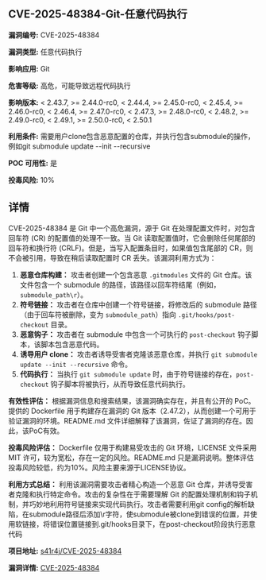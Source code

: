 ## CVE-2025-48384-Git-任意代码执行

**漏洞编号:** CVE-2025-48384

**漏洞类型:** 任意代码执行

**影响应用:** Git

**危害等级:** 高危，可能导致远程代码执行

**影响版本:** < 2.43.7, >= 2.44.0-rc0, < 2.44.4, >= 2.45.0-rc0, < 2.45.4, >= 2.46.0-rc0, < 2.46.4, >= 2.47.0-rc0, < 2.47.3, >= 2.48.0-rc0, < 2.48.2, >= 2.49.0-rc0, < 2.49.1, >= 2.50.0-rc0, < 2.50.1

**利用条件:** 需要用户clone包含恶意配置的仓库，并执行包含submodule的操作，例如git submodule update --init --recursive

**POC 可用性:** 是

**投毒风险:** 10%

## 详情

CVE-2025-48384 是 Git 中一个高危漏洞，源于 Git 在处理配置文件时，对包含回车符 (CR) 的配置值的处理不一致。当 Git 读取配置值时，它会删除任何尾部的回车符和换行符 (CRLF)。但是，当写入配置条目时，如果值包含尾部的 CR，则不会被引用，导致在稍后读取配置时 CR 丢失。该漏洞利用方式为：

1.  **恶意仓库构建：** 攻击者创建一个包含恶意 `.gitmodules` 文件的 Git 仓库。该文件包含一个 submodule 的路径，该路径以回车符结尾（例如，`submodule_path\r`）。
2.  **符号链接：** 攻击者在仓库中创建一个符号链接，将修改后的 submodule 路径（由于回车符被删除，变为 `submodule_path`）指向 `.git/hooks/post-checkout` 目录。
3.  **恶意钩子：** 攻击者在 submodule 中包含一个可执行的 `post-checkout` 钩子脚本，该脚本包含恶意代码。
4.  **诱导用户 clone：** 攻击者诱导受害者克隆该恶意仓库，并执行 `git submodule update --init --recursive` 命令。
5.  **代码执行：** 当执行 `git submodule update` 时，由于符号链接的存在，`post-checkout` 钩子脚本将被执行，从而导致任意代码执行。

**有效性评估：**
根据漏洞信息和搜索结果，该漏洞确实存在，并且有公开的 PoC。提供的 Dockerfile 用于构建存在漏洞的 Git 版本（2.47.2），从而创建一个可用于验证漏洞的环境。README.md 文件详细解释了该漏洞，佐证了漏洞的存在。因此，该PoC有效。

**投毒风险评估：**
Dockerfile 仅用于构建易受攻击的 Git 环境，LICENSE 文件采用 MIT 许可，较为宽松，存在一定的风险。README.md 只是漏洞说明。整体评估投毒风险较低，约为10%。风险主要来源于LICENSE协议。

**利用方式总结：**
利用该漏洞需要攻击者精心构造一个恶意 Git 仓库，并诱导受害者克隆和执行特定命令。攻击的复杂性在于需要理解 Git 的配置处理机制和钩子机制，并巧妙地利用符号链接来实现代码执行。攻击者需要利用git config的解析缺陷，在submodule路径后添加\r字符，使submodule被clone到错误的位置，并使用软链接，将错误位置链接到.git/hooks目录下，在post-checkout阶段执行恶意代码

**项目地址:** [s41r4j/CVE-2025-48384](https://github.com/s41r4j/CVE-2025-48384)

**漏洞详情:** [CVE-2025-48384](https://nvd.nist.gov/vuln/detail/CVE-2025-48384)